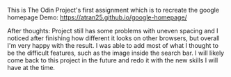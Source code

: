 This is The Odin Project's first assignment which is to recreate the google homepage
Demo: https://atran25.github.io/google-homepage/

After thoughts:
Project still has some problems with uneven spacing and I noticed after finishing how different it looks on other browsers, but overall I'm very happy with the result. I was able to add most of what I thought to be the difficult features, such as the image inside the search bar. I will likely come back to this project in the future and redo it with the new skills I will have at the time.
